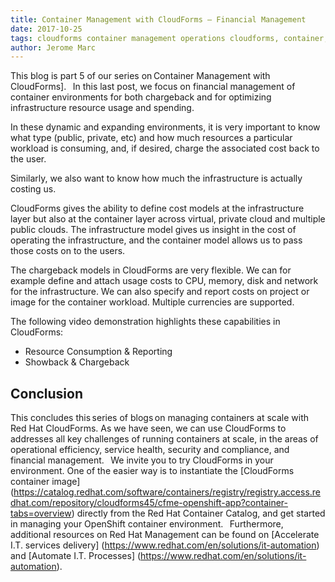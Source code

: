 ```yaml
---     
title: Container Management with CloudForms – Financial Management
date: 2017-10-25
tags: cloudforms container management operations cloudforms, container, management, openshift, operations
author: Jerome Marc
---
```


This blog is part 5 of our series on Container Management with CloudForms].
  
In this last post, we focus on financial management of container environments for both chargeback
and for optimizing infrastructure resource usage and spending.

In these dynamic and expanding environments, it is very important to know what type (public,
private, etc) and how much resources a particular workload is consuming, and, if desired, charge
the associated cost back to the user.

Similarly, we also want to know how much the infrastructure is actually costing us.

CloudForms gives the ability to define cost models at the infrastructure layer but also at the
container layer across virtual, private cloud and multiple public clouds. The infrastructure model
gives us insight in the cost of operating the infrastructure, and the container model allows us to
pass those costs on to the users.

The chargeback models in CloudForms are very flexible. We can for example define and attach usage
costs to CPU, memory, disk and network for the infrastructure. We can also specify and report costs
on project or image for the container workload. Multiple currencies are supported.

The following video demonstration highlights these capabilities in CloudForms:

* Resource Consumption & Reporting
* Showback & Chargeback

## Conclusion ##

This concludes this series of blogs on managing containers at scale with Red Hat CloudForms. As we
have seen, we can use CloudForms to addresses all key challenges of running containers at scale, in
the areas of operational efficiency, service health, security and compliance, and financial
management.
  
We invite you to try CloudForms in your environment. One of the easier way is to instantiate the
[CloudForms container image] (<https://catalog.redhat.com/software/containers/registry/registry.access.redhat.com/repository/cloudforms45/cfme-openshift-app?container-tabs=overview>)
directly from the Red Hat Container Catalog, and get started in managing your OpenShift container
environment.
  
Furthermore, additional resources on Red Hat Management can be found on
[Accelerate I.T. services delivery] (<https://www.redhat.com/en/solutions/it-automation>)
and
[Automate I.T. Processes] (<https://www.redhat.com/en/solutions/it-automation>).
